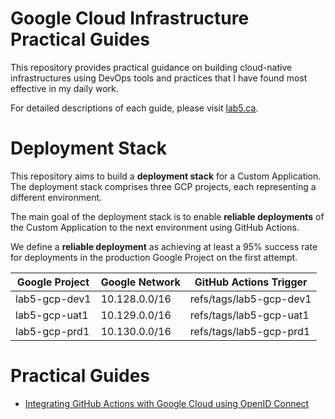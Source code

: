 # Google Cloud Infrastructure Practical Guides

This repository provides practical guidance on building cloud-native infrastructures using DevOps tools and practices that I have found most effective in my daily work.

For detailed descriptions of each guide, please visit [lab5.ca](https://lab5.ca/).

# Deployment Stack

This repository aims to build a **deployment stack** for a Custom Application. The deployment stack comprises three GCP projects, each representing a different environment.

The main goal of the deployment stack is to enable **reliable deployments** of the Custom Application to the next environment using GitHub Actions.

We define a **reliable deployment** as achieving at least a 95% success rate for deployments in the production Google Project on the first attempt.

| Google Project | Google Network | GitHub Actions Trigger  |
| -------------- | -------------- | ----------------------- |
| lab5-gcp-dev1  | 10.128.0.0/16  | refs/tags/lab5-gcp-dev1 |
| lab5-gcp-uat1  | 10.129.0.0/16  | refs/tags/lab5-gcp-uat1 |
| lab5-gcp-prd1  | 10.130.0.0/16  | refs/tags/lab5-gcp-prd1 |


# Practical Guides

- [Integrating GitHub Actions with Google Cloud using OpenID Connect](https://lab5.ca/google/github-oidc-gcp/)